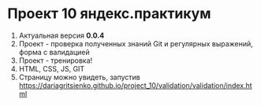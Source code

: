 # Проект 10 яндекс.практикум
1. Актуальная версия **0.0.4**
2. Проект - проверка полученных знаний Git и регулярных выражений, форма с валидацией
3. Проект - тренировка!
4. HTML, CSS, JS, GIT
5. Страницу можно увидеть, запустив https://dariagritsienko.github.io/project_10/validation/validation/index.html
